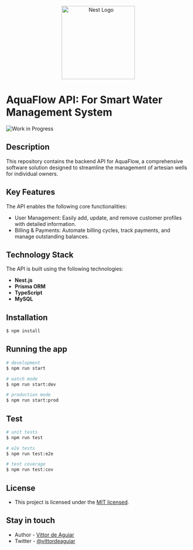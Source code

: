 <p align="center">
  <img src="https://nestjs.com/img/logo-small.svg" width="200" alt="Nest Logo" />
</p>

# AquaFlow API: For Smart Water Management System

![Work in Progress](https://img.shields.io/badge/status-WIP-yellow)

## Description

This repository contains the backend API for AquaFlow, a comprehensive software solution designed to streamline the management of artesian wells for individual owners.

## Key Features

The API enables the following core functionalities:

- User Management: Easily add, update, and remove customer profiles with detailed information.
- Billing & Payments: Automate billing cycles, track payments, and manage outstanding balances.

## Technology Stack

The API is built using the following technologies:

* **Nest.js**
* **Prisma ORM**
* **TypeScript**
* **MySQL**

## Installation

```bash
$ npm install
```

## Running the app

```bash
# development
$ npm run start

# watch mode
$ npm run start:dev

# production mode
$ npm run start:prod
```

## Test

```bash
# unit tests
$ npm run test

# e2e tests
$ npm run test:e2e

# test coverage
$ npm run test:cov
```

## License

- This project is licensed under the [MIT licensed](LICENSE).

## Stay in touch

- Author - [Vittor de Aguiar](https://github.com/vittordeaguiar)
- Twitter - [@vittordeaguiar](https://twitter.com/vittordeaguiar)
